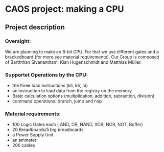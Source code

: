 
# CAOS project: making a CPU
## Project description

### Oversight:
We are planning to make an 8-bit CPU. For that we use different gates and a brackedboard (for more see material requirements). Our Group is composed of  Barththan Sivanantham, Kian Hugenschmidt and Matthias Müller.

### Supportet Operations by the CPU:
* the three load instructions (ldi, ldr, ld)
* an instruction to load data from the registry on the memory
* Basic calculation options (multiplication, addition, subraction, division)
* command operations: branch, jump and nop

### Material requirements:
* 100 Logic Gates each ( AND, OR, NAND, XOR, NOR, NOT, Buffer)
* 20 Breadboards/5 big breadboards
* a Power Supply Unit
* an ammeter
* 200 cables
<!--stackedit_data:
eyJoaXN0b3J5IjpbLTEwOTQ4NTE4MTUsMTQ2NjkzNDEyNywxMz
A4NjU2MTAwLDEzMzEwMTM5MDksLTE4MDQxNzgyMjksLTkwMjE0
NTAxMywtMjEzOTExNDYyOCwxOTEyNTg4NzMzLDczMDk5ODExNl
19
-->